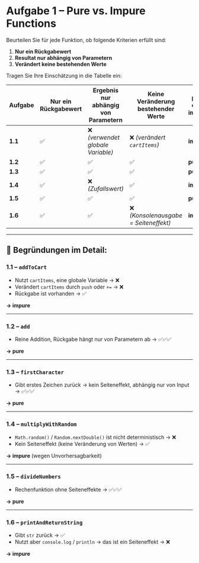# Aufgabe 1 – Pure vs. Impure Functions

Beurteilen Sie für jede Funktion, ob folgende Kriterien erfüllt sind:

1. **Nur ein Rückgabewert**  
2. **Resultat nur abhängig von Parametern**  
3. **Verändert keine bestehenden Werte**

Tragen Sie Ihre Einschätzung in die Tabelle ein:

| Aufgabe | Nur ein Rückgabewert | Ergebnis nur abhängig von Parametern | Keine Veränderung bestehender Werte      | pure oder impure |
| ------- | -------------------- | ------------------------------------ | ---------------------------------------- | ---------------- |
| **1.1** | ✅                    | ❌ *(verwendet globale Variable)*     | ❌ *(verändert `cartItems`)*              | **impure**       |
| **1.2** | ✅                    | ✅                                    | ✅                                        | **pure**         |
| **1.3** | ✅                    | ✅                                    | ✅                                        | **pure**         |
| **1.4** | ✅                    | ❌ *(Zufallswert)*                    | ✅                                        | **impure**       |
| **1.5** | ✅                    | ✅                                    | ✅                                        | **pure**         |
| **1.6** | ✅                    | ✅                                    | ❌ *(Konsolenausgabe = Seiteneffekt)*     | **impure**       |

---

## 🧠 Begründungen im Detail:

### 1.1 – `addToCart`

- Nutzt `cartItems`, eine globale Variable → ❌  
- Verändert `cartItems` durch `push` oder `+=` → ❌  
- Rückgabe ist vorhanden → ✅  

**→ impure**

---

### 1.2 – `add`

- Reine Addition, Rückgabe hängt nur von Parametern ab → ✅✅✅  

**→ pure**

---

### 1.3 – `firstCharacter`

- Gibt erstes Zeichen zurück → kein Seiteneffekt, abhängig nur von Input → ✅✅✅  

**→ pure**

---

### 1.4 – `multiplyWithRandom`

- `Math.random()` / `Random.nextDouble()` ist nicht deterministisch → ❌  
- Kein Seiteneffekt (keine Veränderung von Werten) → ✅  

**→ impure** (wegen Unvorhersagbarkeit)

---

### 1.5 – `divideNumbers`

- Rechenfunktion ohne Seiteneffekte → ✅✅✅  

**→ pure**

---

### 1.6 – `printAndReturnString`

- Gibt `str` zurück → ✅  
- Nutzt aber `console.log` / `println` → das ist ein Seiteneffekt → ❌  

**→ impure**
